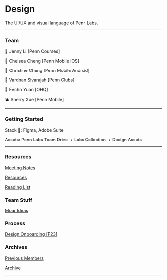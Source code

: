 # Design

The UI/UX and visual language of Penn Labs.

---

### **Team**

🍇 Jenny Li [Penn Courses]

🍒 Chelsea Cheng [Penn Mobile iOS]

🍊 Christine Cheng [Penn Mobile Android]

🍋 Vardnan Sivarajah [Penn Clubs]

🥝 Eecho Yuan [OHQ]

🫐 Sherry Xue [Penn Mobile]

---

### **Getting Started**

Stack 🥞: Figma, Adobe Suite

Assets: Penn Labs Team Drive → Labs Collection → Design Assets

---

### **Resources**

[Meeting Notes](Design%202055fd9951e743c8bf121fea023e31cd/Meeting%20Notes%20d236a82db72b4a16a81afb844ec12cf2.csv)

[Resources](Design%202055fd9951e743c8bf121fea023e31cd/Resources%20d34248ad7a0f4b7d9a926522c5d2d6af.md)

[Reading List](Design%202055fd9951e743c8bf121fea023e31cd/Reading%20List%20229346d4786842f78c1601f48ceedea7.csv)

### Team Stuff

[Moar Ideas](Design%202055fd9951e743c8bf121fea023e31cd/Moar%20Ideas%204178e52e2b5a4c8c9a3120e7192d154b.md)

### Process

[Design Onboarding [F23]](Design%202055fd9951e743c8bf121fea023e31cd/Design%20Onboarding%20%5BF23%5D%2050ffd19a0e184530b5df209b0cd3f9fc.md)

### Archives

[Previous Members](Design%202055fd9951e743c8bf121fea023e31cd/Previous%20Members%2079017a02d4444de79dea5111b23d6f07.md)

[Archive](Design%202055fd9951e743c8bf121fea023e31cd/Archive%20d26b68248a6a47c6bf23ba98d82ae887.md)

---